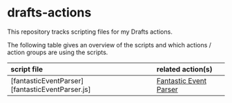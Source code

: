# drafts-actions

This repository tracks scripting files for my Drafts actions.

The following table gives an overview of the scripts and which actions / action groups are using the scripts.

| script file | related action(s) |
|:---|:---|
| [fantasticEventParser][fantasticEventParser.js] | [Fantastic Event Parser](https://actions.getdrafts.com/a/2Og) |
